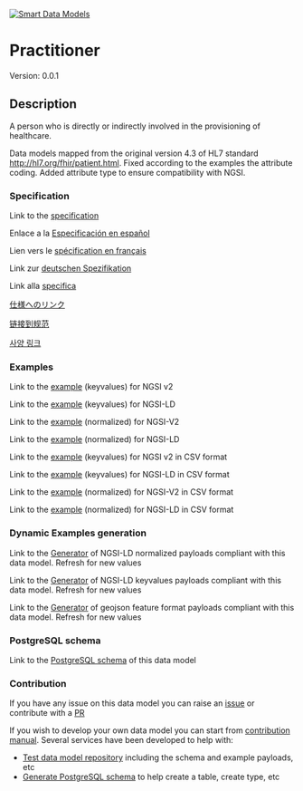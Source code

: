 [![Smart Data Models](https://smartdatamodels.org/wp-content/uploads/2022/01/SmartDataModels_logo.png "Logo")](https://smartdatamodels.org)
# Practitioner
Version: 0.0.1

## Description 

A person who is directly or indirectly involved in the provisioning of healthcare.

Data models mapped from the original version 4.3 of HL7 standard http://hl7.org/fhir/patient.html. Fixed according to the examples the attribute coding. Added attribute type to ensure compatibility with NGSI.
### Specification

Link to the [specification](https://github.com/smart-data-models/dataModel.Hl7/blob/master/Practitioner/doc/spec.md)

Enlace a la [Especificación en español](https://github.com/smart-data-models/dataModel.Hl7/blob/master/Practitioner/doc/spec_ES.md)

Lien vers le [spécification en français](https://github.com/smart-data-models/dataModel.Hl7/blob/master/Practitioner/doc/spec_FR.md)

Link zur [deutschen Spezifikation](https://github.com/smart-data-models/dataModel.Hl7/blob/master/Practitioner/doc/spec_DE.md)

Link alla [specifica](https://github.com/smart-data-models/dataModel.Hl7/blob/master/Practitioner/doc/spec_IT.md)

[仕様へのリンク](https://github.com/smart-data-models/dataModel.Hl7/blob/master/Practitioner/doc/spec_JA.md)

[链接到规范](https://github.com/smart-data-models/dataModel.Hl7/blob/master/Practitioner/doc/spec_ZH.md)

[사양 링크](https://github.com/smart-data-models/dataModel.Hl7/blob/master/Practitioner/doc/spec_KO.md)
### Examples

Link to the [example](https://smart-data-models.github.io/dataModel.Hl7/Practitioner/examples/example.json) (keyvalues) for NGSI v2

Link to the [example](https://smart-data-models.github.io/dataModel.Hl7/Practitioner/examples/example.jsonld) (keyvalues) for NGSI-LD

Link to the [example](https://smart-data-models.github.io/dataModel.Hl7/Practitioner/examples/example-normalized.json) (normalized) for NGSI-V2

Link to the [example](https://smart-data-models.github.io/dataModel.Hl7/Practitioner/examples/example-normalized.jsonld) (normalized) for NGSI-LD

Link to the [example](https://github.com/smart-data-models/dataModel.Hl7/blob/master/Practitioner/examples/example.json.csv) (keyvalues) for NGSI v2 in CSV format

Link to the [example](https://github.com/smart-data-models/dataModel.Hl7/blob/master/Practitioner/examples/example.jsonld.csv) (keyvalues) for NGSI-LD in CSV format

Link to the [example](https://github.com/smart-data-models/dataModel.Hl7/blob/master/Practitioner/examples/example-normalized.json.csv) (normalized) for NGSI-V2 in CSV format

Link to the [example](https://github.com/smart-data-models/dataModel.Hl7/blob/master/Practitioner/examples/example-normalized.jsonld.csv) (normalized) for NGSI-LD in CSV format
### Dynamic Examples generation

Link to the [Generator](https://smartdatamodels.org/extra/ngsi-ld_generator.php?schemaUrl=https://raw.githubusercontent.com/smart-data-models/dataModel.Hl7/master/Practitioner/schema.json&email=info@smartdatamodels.org) of NGSI-LD normalized payloads compliant with this data model. Refresh for new values

Link to the [Generator](https://smartdatamodels.org/extra/ngsi-ld_generator_keyvalues.php?schemaUrl=https://raw.githubusercontent.com/smart-data-models/dataModel.Hl7/master/Practitioner/schema.json&email=info@smartdatamodels.org) of NGSI-LD keyvalues payloads compliant with this data model. Refresh for new values

Link to the [Generator](https://smartdatamodels.org/extra/geojson_features_generator.php?schemaUrl=https://raw.githubusercontent.com/smart-data-models/dataModel.Hl7/master/Practitioner/schema.json&email=info@smartdatamodels.org) of geojson feature format payloads compliant with this data model. Refresh for new values
### PostgreSQL schema

Link to the [PostgreSQL schema](https://github.com/smart-data-models/dataModel.Hl7/blob/master/Practitioner/schema.sql) of this data model
### Contribution

 If you have any issue on this data model you can raise an [issue](https://github.com/smart-data-models/dataModel.Hl7/issues)  or contribute with a [PR](https://github.com/smart-data-models/dataModel.Hl7/pulls)

 If you wish to develop your own data model you can start from [contribution manual](https://bit.ly/contribution_manual). Several services have been developed to help with: 
 - [Test data model repository](https://smartdatamodels.org/index.php/data-models-contribution-api/) including the schema and example payloads, etc
 - [Generate PostgreSQL schema](https://smartdatamodels.org/index.php/sql-service/) to help create a table, create type, etc